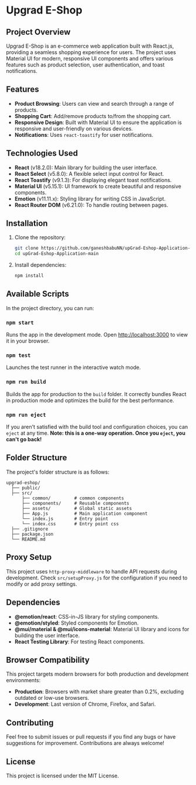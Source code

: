 # Upgrad E-Shop

## Project Overview

Upgrad E-Shop is an e-commerce web application built with React.js, providing a seamless shopping experience for users. The project uses Material UI for modern, responsive UI components and offers various features such as product selection, user authentication, and toast notifications.

## Features

- **Product Browsing**: Users can view and search through a range of products.
- **Shopping Cart**: Add/remove products to/from the shopping cart.
- **Responsive Design**: Built with Material UI to ensure the application is responsive and user-friendly on various devices.
- **Notifications**: Uses `react-toastify` for user notifications.

## Technologies Used

- **React** (v18.2.0): Main library for building the user interface.
- **React Select** (v5.8.0): A flexible select input control for React.
- **React Toastify** (v9.1.3): For displaying elegant toast notifications.
- **Material UI** (v5.15.1): UI framework to create beautiful and responsive components.
- **Emotion** (v11.11.x): Styling library for writing CSS in JavaScript.
- **React Router DOM** (v6.21.0): To handle routing between pages.

## Installation

1. Clone the repository:
   ```sh
   git clone https://github.com/ganeshbabuNN/upGrad-Eshop-Application-main.git
   cd upGrad-Eshop-Application-main
   ```
2. Install dependencies:
   ```sh
   npm install
   ```

## Available Scripts

In the project directory, you can run:

### `npm start`

Runs the app in the development mode. Open [http://localhost:3000](http://localhost:3000) to view it in your browser.

### `npm test`

Launches the test runner in the interactive watch mode.

### `npm run build`

Builds the app for production to the `build` folder. It correctly bundles React in production mode and optimizes the build for the best performance.

### `npm run eject`

If you aren't satisfied with the build tool and configuration choices, you can `eject` at any time. **Note: this is a one-way operation. Once you `eject`, you can't go back!**

## Folder Structure

The project's folder structure is as follows:

```
upgrad-eshop/
  ├── public/
  ├── src/
      ├── common/         # common components
      ├── components/     # Reusable components
      ├── assets/         # Global static assets
      ├── App.js          # Main application component
      └── index.js        # Entry point
      └── index.css       # Entry point css
  ├── .gitignore
  ├── package.json
  └── README.md
```

## Proxy Setup

This project uses `http-proxy-middleware` to handle API requests during development. Check `src/setupProxy.js` for the configuration if you need to modify or add proxy settings.

## Dependencies

- **@emotion/react**: CSS-in-JS library for styling components.
- **@emotion/styled**: Styled components for Emotion.
- **@mui/material & @mui/icons-material**: Material UI library and icons for building the user interface.
- **React Testing Library**: For testing React components.

## Browser Compatibility

This project targets modern browsers for both production and development environments:

- **Production**: Browsers with market share greater than 0.2%, excluding outdated or low-use browsers.
- **Development**: Last version of Chrome, Firefox, and Safari.

## Contributing

Feel free to submit issues or pull requests if you find any bugs or have suggestions for improvement. Contributions are always welcome!

## License

This project is licensed under the MIT License.